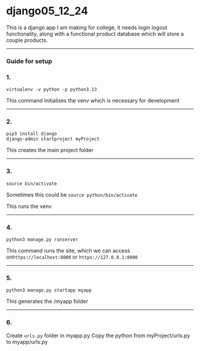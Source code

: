 # django05_12_24

This is a django app I am making for college, it needs login logout functionality, along with a functional 
product database which will store a couple products.

---

### Guide for setup 

### 1.

```
virtualenv -v python -p python3.13
```

This command initialises the venv which is necessary for development

---

### 2.

```
pip3 install django
django-admin startproject myProject
```

This creates the main project folder

---

### 3.

```
source bin/activate
```

Sometimes this could be `source python/bin/activate`

This runs the venv

---

### 4.

```
python3 manage.py runserver
```

This command runs the site, which we can access on`https://localhost:8000` or `https://127.0.0.1:8000`

---

### 5.

```
python3 manage.py startapp myapp
```

This generates the /myapp folder

---

### 6.

Create `urls.py` folder in myapp.py
Copy the python from myProject/urls.py to myapp/urls.py
